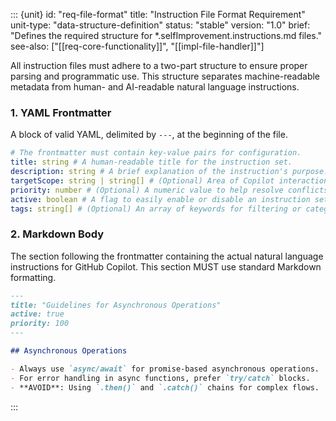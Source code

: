::: {unit}
id: "req-file-format"
title: "Instruction File Format Requirement"
unit-type: "data-structure-definition"
status: "stable"
version: "1.0"
brief: "Defines the required structure for *.selfImprovement.instructions.md files."
see-also: ["[[req-core-functionality]]", "[[impl-file-handler]]"]

All instruction files must adhere to a two-part structure to ensure proper parsing and programmatic use. This structure separates machine-readable metadata from human- and AI-readable natural language instructions.

### 1. YAML Frontmatter

A block of valid YAML, delimited by `---`, at the beginning of the file.

```yaml
# The frontmatter must contain key-value pairs for configuration.
title: string # A human-readable title for the instruction set.
description: string # A brief explanation of the instruction's purpose.
targetScope: string | string[] # (Optional) Area of Copilot interaction this applies to (e.g., "function_generation", "test_writing").
priority: number # (Optional) A numeric value to help resolve conflicts if multiple instruction files are relevant.
active: boolean # A flag to easily enable or disable an instruction set without deleting the file.
tags: string[] # (Optional) An array of keywords for filtering or categorization.
```

### 2. Markdown Body

The section following the frontmatter containing the actual natural language instructions for GitHub Copilot. This section MUST use standard Markdown formatting.

```markdown
---
title: "Guidelines for Asynchronous Operations"
active: true
priority: 100
---

## Asynchronous Operations

- Always use `async/await` for promise-based asynchronous operations.
- For error handling in async functions, prefer `try/catch` blocks.
- **AVOID**: Using `.then()` and `.catch()` chains for complex flows.
```
:::